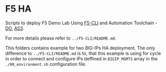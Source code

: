 # F5 HA

Scripts to deploy F5 Demo Lab Using [F5-CLI](https://github.com/f5devcentral/f5-sdk-python) and Automation Toolchain - [DO](https://clouddocs.f5.com/products/extensions/f5-declarative-onboarding/latest), [AS3](https://clouddocs.f5.com/products/extensions/f5-appsvcs-extension/latest).

For more details please refer to `../F5-CLI/README.md`.

This folders contains example for two BIG-IPs HA deployment. The only difference to `../F5-CLI/README.md` is to, that this example is using for cycle in order to connect and configure IPs deffined in `BIGIP_MGMTS` array in the `./00_environment.sh` configuration file.

